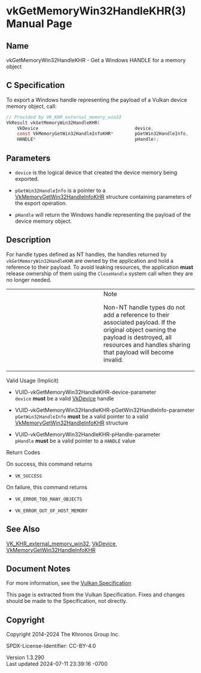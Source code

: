 # vkGetMemoryWin32HandleKHR(3) Manual Page

## Name

vkGetMemoryWin32HandleKHR - Get a Windows HANDLE for a memory object



## <a href="#_c_specification" class="anchor"></a>C Specification

To export a Windows handle representing the payload of a Vulkan device
memory object, call:

``` c
// Provided by VK_KHR_external_memory_win32
VkResult vkGetMemoryWin32HandleKHR(
    VkDevice                                    device,
    const VkMemoryGetWin32HandleInfoKHR*        pGetWin32HandleInfo,
    HANDLE*                                     pHandle);
```

## <a href="#_parameters" class="anchor"></a>Parameters

- `device` is the logical device that created the device memory being
  exported.

- `pGetWin32HandleInfo` is a pointer to a
  [VkMemoryGetWin32HandleInfoKHR](https://registry.khronos.org/vulkan/specs/1.3-extensions/man/html/VkMemoryGetWin32HandleInfoKHR.html)
  structure containing parameters of the export operation.

- `pHandle` will return the Windows handle representing the payload of
  the device memory object.

## <a href="#_description" class="anchor"></a>Description

For handle types defined as NT handles, the handles returned by
`vkGetMemoryWin32HandleKHR` are owned by the application and hold a
reference to their payload. To avoid leaking resources, the application
**must** release ownership of them using the `CloseHandle` system call
when they are no longer needed.

<table>
<colgroup>
<col style="width: 50%" />
<col style="width: 50%" />
</colgroup>
<tbody>
<tr>
<td class="icon"><em></em></td>
<td class="content">Note
<p>Non-NT handle types do not add a reference to their associated
payload. If the original object owning the payload is destroyed, all
resources and handles sharing that payload will become invalid.</p></td>
</tr>
</tbody>
</table>

Valid Usage (Implicit)

- <a href="#VUID-vkGetMemoryWin32HandleKHR-device-parameter"
  id="VUID-vkGetMemoryWin32HandleKHR-device-parameter"></a>
  VUID-vkGetMemoryWin32HandleKHR-device-parameter  
  `device` **must** be a valid [VkDevice](https://registry.khronos.org/vulkan/specs/1.3-extensions/man/html/VkDevice.html) handle

- <a href="#VUID-vkGetMemoryWin32HandleKHR-pGetWin32HandleInfo-parameter"
  id="VUID-vkGetMemoryWin32HandleKHR-pGetWin32HandleInfo-parameter"></a>
  VUID-vkGetMemoryWin32HandleKHR-pGetWin32HandleInfo-parameter  
  `pGetWin32HandleInfo` **must** be a valid pointer to a valid
  [VkMemoryGetWin32HandleInfoKHR](https://registry.khronos.org/vulkan/specs/1.3-extensions/man/html/VkMemoryGetWin32HandleInfoKHR.html)
  structure

- <a href="#VUID-vkGetMemoryWin32HandleKHR-pHandle-parameter"
  id="VUID-vkGetMemoryWin32HandleKHR-pHandle-parameter"></a>
  VUID-vkGetMemoryWin32HandleKHR-pHandle-parameter  
  `pHandle` **must** be a valid pointer to a `HANDLE` value

Return Codes

On success, this command returns  
- `VK_SUCCESS`

On failure, this command returns  
- `VK_ERROR_TOO_MANY_OBJECTS`

- `VK_ERROR_OUT_OF_HOST_MEMORY`

## <a href="#_see_also" class="anchor"></a>See Also

[VK_KHR_external_memory_win32](https://registry.khronos.org/vulkan/specs/1.3-extensions/man/html/VK_KHR_external_memory_win32.html),
[VkDevice](https://registry.khronos.org/vulkan/specs/1.3-extensions/man/html/VkDevice.html),
[VkMemoryGetWin32HandleInfoKHR](https://registry.khronos.org/vulkan/specs/1.3-extensions/man/html/VkMemoryGetWin32HandleInfoKHR.html)

## <a href="#_document_notes" class="anchor"></a>Document Notes

For more information, see the <a
href="https://registry.khronos.org/vulkan/specs/1.3-extensions/html/vkspec.html#vkGetMemoryWin32HandleKHR"
target="_blank" rel="noopener">Vulkan Specification</a>

This page is extracted from the Vulkan Specification. Fixes and changes
should be made to the Specification, not directly.

## <a href="#_copyright" class="anchor"></a>Copyright

Copyright 2014-2024 The Khronos Group Inc.

SPDX-License-Identifier: CC-BY-4.0

Version 1.3.290  
Last updated 2024-07-11 23:39:16 -0700
